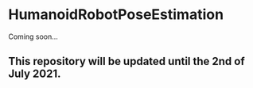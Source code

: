 # HumanoidRobotPoseEstimation

Coming soon...


## This repository will be updated until the 2nd of July 2021.
